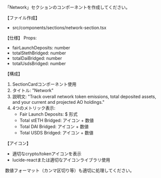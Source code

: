 「Network」セクションのコンポーネントを作成してください。

【ファイル作成】

- src/components/sections/network-section.tsx

【仕様】
Props:

- fairLaunchDeposits: number
- totalStethBridged: number
- totalDaiBridged: number
- totalUsdsBridged: number

【構成】

1. SectionCardコンポーネント使用
2. タイトル: "Network"
3. 説明文: "Track overall network token emissions, total deposited assets, and your current and projected AO holdings."
4. 4つのメトリック表示:
   - Fair Launch Deposits: $ 形式
   - Total stETH Bridged: アイコン + 数値
   - Total DAI Bridged: アイコン + 数値
   - Total USDS Bridged: アイコン + 数値

【アイコン】

- 適切なcrypto/tokenアイコンを表示
- lucide-reactまたは適切なアイコンライブラリ使用

数値フォーマット（カンマ区切り等）も適切に処理してください。
